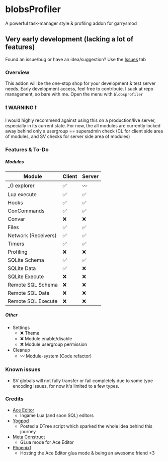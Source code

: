 # blobsProfiler
A powerful task-manager style &amp; profiling addon for garrysmod

## Very early development (lacking a lot of features)
Found an issue/bug or have an idea/suggestion? Use the [Issues](https://github.com/blobles-dev/blobsProfiler/issues "Issues") tab
### Overview
This addon will be the one-stop shop for your development & test server needs.
Early development access, feel free to contribute.
I suck at repo management, so bare with me.
Open the menu with `blobsprofiler`

### :exclamation: WARNING :exclamation:
I would highly recommend against using this on a production/live server, especially in its current state.
For now, the all modules are currently locked away behind only a usergroup == superadmin check (CL for client side area of modules, and SV checks for server side area of modules)


### Features & To-Do
##### Modules
| Module | Client | Server  |
| ------------ | ------------ | ------------ |
| _G explorer | :white_check_mark: | :wavy_dash: |
| Lua execute | :white_check_mark: | :white_check_mark: |
| Hooks | :white_check_mark: | :white_check_mark: |
| ConCommands  | :white_check_mark: | :white_check_mark: |
| Convar | :x: | :x: |
| Files | :white_check_mark: | :white_check_mark: |
| Network (Receivers) | :white_check_mark: | :white_check_mark: |
| Timers | :white_check_mark: | :white_check_mark: |
| Profiling | :x: | :x: |
| SQLite Schema | :white_check_mark: | :white_check_mark: |
| SQLite Data | :white_check_mark: | :x: |
| SQLite Execute | :x: | :x: |
| Remote SQL Schema | :x: | :x: |
| Remote SQL Data | :x: | :x: |
| Remote SQL Execute | :x: | :x: |

##### Other
- Settings
  - :x: Theme
  - :x: Module enable/disable
  - :x: Module usergroup permission
- Cleanup
  - :wavy_dash: Module-system (Code refactor)

### Known issues
- SV globals will not fully transfer or fail completely due to some type encoding issues, for now it's limited to a few types.

### Credits
- [Ace Editor](https://ace.c9.io/ "Ace Editor")
   - Ingame Lua (and soon SQL) editors
- [Yogpod](https://github.com/Yogpod "Yogpod")
  - Posted a DTree script which sparked the whole idea behind this journey
- [Meta Construct](https://github.com/Metastruct "Meta Construct")
  - GLua mode for Ace Editor
- [Phoenixf](https://github.com/phoen1xf/ "Phoenixf")
  - Hosting the Ace Editor glua mode & being an awesome friend <3
